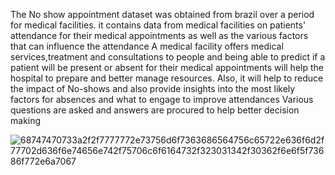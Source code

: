 The No show appointment dataset was obtained from brazil over a period for medical facilities. it contains data from medical facilities on patients' attendance for their medical appointments as well as the various factors that can influence the attendance
A medical facility offers medical services,treatment and consultations to people and being able  to predict if a patient will be present or absent for their medical appointments will help the hospital to prepare and better manage resources. Also, it will help to reduce the impact of No-shows and also provide insights into the most likely factors for absences and what to engage to improve attendances
Various questions are asked and answers are procured to help better decision making 

![68747470733a2f2f7777772e73756d6f7363686564756c65722e636f6d2f77702d636f6e74656e742f75706c6f6164732f323031342f30362f6e6f5f73686f772e6a7067](https://user-images.githubusercontent.com/87285085/185567416-ccd88c29-cc37-49e8-abd5-45911cf6c73c.jpg)
